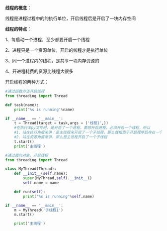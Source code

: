 **线程的概念：**

线程是进程过程中的的执行单位，开启线程后是开启了一块内存空间

**线程的特点：**

1、每启动一个进程，至少都要开启一个线程

2、进程只是一个资源单位，开启的线程才是执行单位

3、同一个进程内的线程，是共享一块内存资源的

4、开进程耗费的资源比线程大很多



开启线程的两种方式：

```python
#通过函数方法开启线程
from threading import Thread

def task(name):
    print('%s is running'%name)

if __name__ == '__main__':
    t = Thread(target = task,args = ('线程1',))
    #在执行本py文件时，是开启了一个进程，要想开启进程，必须开启一个线程，所以
    #1、站在执行角度来讲：是主线程来开启了一个子线程，那么就相当于开启程序后存在一个进程，2个线程；
    #2、站在资源角度来讲，那么是主进程开启了一个子线程
    t.start()
    print('主线程')
```



```python
#通过面向对象，开启线程
from threading import Thread

class MyThread(Thread):
    def __init__(self,name):
        super(MyThread,self).__init__()
        self.name = name

    def run(self):
        print('%s is running'%self.name)

if __name__ == '__main__':
    m = MyThread('子线程1')
    m.start()

    print('主线程')
```

